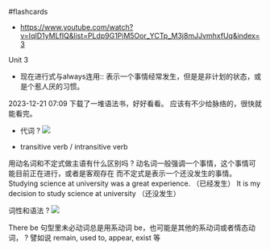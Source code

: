 #flashcards 

- https://www.youtube.com/watch?v=IqID1yMLfIQ&list=PLdp9G1PjM5Oor_YCTp_M3j8mJJvmhxfUq&index=3

Unit 3

- 现在进行式与always连用:: 表示一个事情经常发生，但是是非计划的状态，或是个惹人厌的习惯。
<!--SR:!2023-12-25,3,250-->

2023-12-21 07:09 下载了一堆语法书，好好看看。 应该有不少给脉络的，很快就能看完。

- 代词
?
![](note/files/Pasted%20image%2020231221071052.png)
<!--SR:!2024-03-23,8,250-->

- transitive verb / intransitive verb

用动名词和不定式做主语有什么区别吗
?
动名词一般强调一个事情，这个事情可能目前正在进行，或者是客观存在
而不定式是表示一个还没发生的事情。
Studying science at university was a great experience. （已经发生）
It is my decision to study science at university （还没发生）
<!--SR:!2023-12-25,3,250-->

词性和语法
?
![](note/files/Pasted%20image%2020231221073806.png)
<!--SR:!2023-12-25,3,250-->

There be 句型里未必动词总是用系动词 be，也可能是其他的系动词或者情态动词，
?
譬如说 remain, used to, appear, exist 等
<!--SR:!2024-03-24,9,250-->